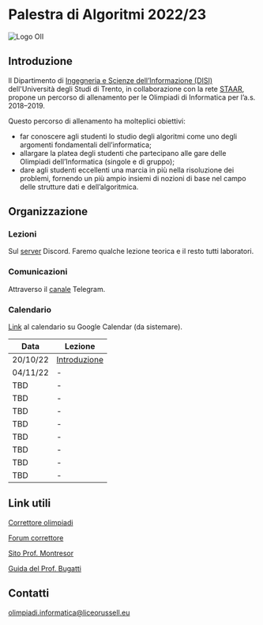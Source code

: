 # Palestra di Algoritmi 2022/23

![Logo OII](https://training.olinfo.it/custom_images/logo.png)


## Introduzione

Il Dipartimento di [Ingegneria e Scienze dell’Informazione (DISI)](https://www.disi.unitn.it/ "DISI") dell'Università degli Studi di Trento, in collaborazione con la rete [STAAR](http://www.staarr.it/ "STAAR"), propone un percorso di allenamento per le Olimpiadi di Informatica per l’a.s. 2018–2019.

Questo percorso di allenamento ha molteplici obiettivi:
* far conoscere agli studenti lo studio degli algoritmi come uno degli argomenti fondamentali dell’informatica;
* allargare la platea degli studenti che partecipano alle gare delle Olimpiadi dell’Informatica (singole e di gruppo);
* dare agli studenti eccellenti una marcia in più nella risoluzione dei problemi, fornendo un più ampio insiemi di nozioni di base nel campo delle strutture dati e dell’algoritmica.

## Organizzazione

### Lezioni

Sul [server](https://discord.gg/eQCc9UasVc) Discord. Faremo qualche lezione teorica e il resto tutti laboratori.

### Comunicazioni

Attraverso il [canale](https://t.me/pdaRussel22) Telegram.

### Calendario

[Link](https://calendar.google.com/calendar/u/0?cid=OGZlMjJhZjcxOWMyMzg0YzM4YzUwNGVkZjNjM2ZhMmMyZDk5YmRmNzA4MjhkMjQwNzY1OGY0MTAxN2FhYWZjOEBncm91cC5jYWxlbmRhci5nb29nbGUuY29t) al calendario su Google Calendar (da sistemare).

| Data | Lezione |
|------|---------|
| 20/10/22 | [Introduzione](https://github.com/paradopax/palestradialgoritmi/blob/master/lezioni/0_intro.md) |
| 04/11/22 | - |
| TBD | - |
| TBD | - |
| TBD | - |
| TBD | - |
| TBD | - |
| TBD | - |
| TBD | - |
| TBD | - |

## Link utili

[Correttore olimpiadi](https://training.olinfo.it/)

[Forum correttore](https://forum.olinfo.it/)

[Sito Prof. Montresor](https://cricca.disi.unitn.it/montresor/)

[Guida del Prof. Bugatti](http://www.imparando.net/sito/olimpiadi_di_informatica/guida_sesta_edizione.pdf)

## Contatti

olimpiadi.informatica@liceorussell.eu
